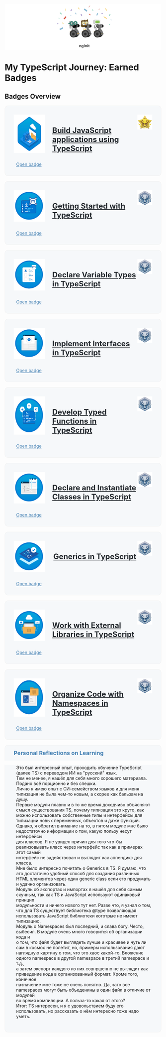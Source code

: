 <img align="center" style="display:inline-block;background:none" src="badges/Thumbnail.jpg" alt="Silver Trophy image">

# My TypeScript Journey: Earned Badges

## Badges Overview

<div style="display:flex;justify-content:space-between;background-color:#f6f8fa;border:1px solid #f0f0f0;border-bottom:none;border-radius:10px 10px 0 0;padding:28px">
<img width="100px" style="display:inline-block;background:none" src="./badges/0_TS.png" alt="Getting Started with TypeScript image">
<a style="display:inline-block;font-size: 24px;font-weight:700;color:#24292e;margin-top:36px;border:none;margin-left:24px" href="https://learn.microsoft.com/ru-ru/training/paths/build-javascript-applications-typescript/">Build JavaScript applications using TypeScript</a>
<img width="48px" height="48px" style="display:inline-block;background:none" src="./badges/Gold_Trophy.png" alt="Silver Trophy image">
</div>
<div style="background-color:#f6f8fa;border:1px solid #f0f0f0;border-top:none;border-radius:0 0 10px 10px;padding: 0 28px 28px;">
<a target="_blank" style="font-weight:400;font-size:14px;color:steelblue;margin-left:8px" href="https://learn.microsoft.com/en-us/users/nginit-1361/achievements/9xs22yqu">Open badge</a><br>
</div>
<br>
<div style="display:flex;justify-content:space-between;background-color:#f6f8fa;border:1px solid #f0f0f0;border-bottom:none;border-radius:10px 10px 0 0;padding:28px">
<img width="100px" style="display:inline-block;background:none" src="./badges/1_Start.png" alt="Getting Started with TypeScript image">
<a style="display:inline-block;font-size: 24px;font-weight:700;color:#24292e;margin-top:36px;border:none;margin-left:24px" href="https://learn.microsoft.com/ru-ru/training/modules/typescript-get-started/">Getting Started with TypeScript</a>
<img width="48px" height="48px" style="display:inline-block;background:none" src="./badges/Silver_Trophy.png" alt="Silver Trophy image">
</div>
<div style="background-color:#f6f8fa;border:1px solid #f0f0f0;border-top:none;border-radius:0 0 10px 10px;padding: 0 28px 28px;">
<a target="_blank" style="font-weight:400;font-size:14px;color:steelblue;margin-left:8px" href="https://learn.microsoft.com/en-us/users/nginit-1361/achievements/n29qsu6f">Open badge</a><br>
</div>
<br>
<div style="display:flex;justify-content:space-between;background-color:#f6f8fa;border:1px solid #f0f0f0;border-bottom:none;border-radius:10px 10px 0 0;padding:28px">
<img width="100px" style="display:inline-block;background:none" src="./badges/2_Types.png" alt="Declare Variable Types in TypeScript image">
<a style="display:inline-block;font-size: 24px;font-weight:700;color:#24292e;margin-top:36px;border:none;margin-left:24px" href="https://learn.microsoft.com/ru-ru/training/modules/typescript-declare-variable-types/">Declare Variable Types in TypeScript</a>
<img width="48px" height="48px" style="display:inline-block;background:none" src="./badges/Silver_Trophy.png" alt="Silver Trophy image">
</div>
<div style="background-color:#f6f8fa;border:1px solid #f0f0f0;border-top:none;border-radius:0 0 10px 10px;padding: 0 28px 28px;">
<a target="_blank" style="font-weight:400;font-size:14px;color:steelblue;margin-left:8px" href="https://learn.microsoft.com/en-us/users/nginit-1361/achievements/4l2ce9hk">Open badge</a><br>
</div>
<br>
<div style="display:flex;justify-content:space-between;background-color:#f6f8fa;border:1px solid #f0f0f0;border-bottom:none;border-radius:10px 10px 0 0;padding:28px">
<img width="100px" style="display:inline-block;background:none" src="./badges/3_Interfaces.png" alt="Implement Interfaces in TypeScript image">
<a style="display:inline-block;font-size: 24px;font-weight:700;color:#24292e;margin-top:36px;border:none;margin-left:24px" href="https://learn.microsoft.com/ru-ru/training/modules/typescript-implement-interfaces/">Implement Interfaces in TypeScript</a>
<img width="48px" height="48px" style="display:inline-block;background:none" src="./badges/Silver_Trophy.png" alt="Silver Trophy image">
</div>
<div style="background-color:#f6f8fa;border:1px solid #f0f0f0;border-top:none;border-radius:0 0 10px 10px;padding: 0 28px 28px;">
<a target="_blank" style="font-weight:400;font-size:14px;color:steelblue;margin-left:8px" href="https://learn.microsoft.com/en-us/users/nginit-1361/achievements/wzcqj6an">Open badge</a><br>
</div>
<br>
<div style="display:flex;justify-content:space-between;background-color:#f6f8fa;border:1px solid #f0f0f0;border-bottom:none;border-radius:10px 10px 0 0;padding:28px">
<img width="100px" style="display:inline-block;background:none" src="./badges/4_Functions.png" alt="Develop Typed Functions in TypeScript image">
<a style="display:inline-block;font-size: 24px;font-weight:700;color:#24292e;margin-top:36px;border:none;margin-left:24px" href="https://learn.microsoft.com/ru-ru/training/modules/typescript-develop-typed-functions/">Develop Typed Functions in TypeScript</a>
<img width="48px" height="48px" style="display:inline-block;background:none" src="./badges/Silver_Trophy.png" alt="Silver Trophy image">
</div>
<div style="background-color:#f6f8fa;border:1px solid #f0f0f0;border-top:none;border-radius:0 0 10px 10px;padding: 0 28px 28px;">
<a target="_blank" style="font-weight:400;font-size:14px;color:steelblue;margin-left:8px" href="https://learn.microsoft.com/en-us/users/nginit-1361/achievements/9xs7tt4u">Open badge</a><br>
</div>
<br>
<div style="display:flex;justify-content:space-between;background-color:#f6f8fa;border:1px solid #f0f0f0;border-bottom:none;border-radius:10px 10px 0 0;padding:28px">
<img width="100px" style="display:inline-block;background:none" src="./badges/5_Classes.png" alt="Declare and Instantiate Classes in TypeScript image">
<a style="display:inline-block;font-size: 24px;font-weight:700;color:#24292e;margin-top:36px;border:none;margin-left:24px" href="https://learn.microsoft.com/ru-ru/training/modules/typescript-declare-instantiate-classes/">Declare and Instantiate Classes in TypeScript</a>
<img width="48px" height="48px" style="display:inline-block;background:none" src="./badges/Silver_Trophy.png" alt="Silver Trophy image">
</div>
<div style="background-color:#f6f8fa;border:1px solid #f0f0f0;border-top:none;border-radius:0 0 10px 10px;padding: 0 28px 28px;">
<a target="_blank" style="font-weight:400;font-size:14px;color:steelblue;margin-left:8px" href="https://learn.microsoft.com/en-us/users/nginit-1361/achievements/b6mhm89d">Open badge</a><br>
</div>
<br>
<div style="display:flex;justify-content:space-between;background-color:#f6f8fa;border:1px solid #f0f0f0;border-bottom:none;border-radius:10px 10px 0 0;padding:28px">
<img width="100px" style="display:inline-block;background:none" src="./badges/6_Generics.png" alt="Generics in TypeScript image">
<a style="display:inline-block;font-size: 24px;font-weight:700;color:#24292e;margin-top:36px;border:none;margin-left:24px" href="https://learn.microsoft.com/ru-ru/training/modules/typescript-generics/">Generics in TypeScript</a>
<img width="48px" height="48px" style="display:inline-block;background:none" src="./badges/Silver_Trophy.png" alt="Silver Trophy image">
</div>
<div style="background-color:#f6f8fa;border:1px solid #f0f0f0;border-top:none;border-radius:0 0 10px 10px;padding: 0 28px 28px;">
<a target="_blank" style="font-weight:400;font-size:14px;color:steelblue;margin-left:8px" href="https://learn.microsoft.com/en-us/users/nginit-1361/achievements/74ntablz">Open badge</a><br>
</div>
<br>
<div style="display:flex;justify-content:space-between;background-color:#f6f8fa;border:1px solid #f0f0f0;border-bottom:none;border-radius:10px 10px 0 0;padding:28px">
<img width="100px" style="display:inline-block;background:none" src="./badges/7_Libs.png" alt="Work with External Libraries in TypeScript image">
<a style="display:inline-block;font-size: 24px;font-weight:700;color:#24292e;margin-top:36px;border:none;margin-left:24px" href="https://learn.microsoft.com/ru-ru/training/modules/typescript-work-external-libraries/">Work with External Libraries in TypeScript</a>
<img width="48px" height="48px" style="display:inline-block;background:none" src="./badges/Silver_Trophy.png" alt="Silver Trophy image">
</div>
<div style="background-color:#f6f8fa;border:1px solid #f0f0f0;border-top:none;border-radius:0 0 10px 10px;padding: 0 28px 28px;">
<a target="_blank" style="font-weight:400;font-size:14px;color:steelblue;margin-left:8px" href="https://learn.microsoft.com/en-us/users/nginit-1361/achievements/hagqzn48">Open badge</a><br>
</div>
<br>
<div style="display:flex;justify-content:space-between;background-color:#f6f8fa;border:1px solid #f0f0f0;border-bottom:none;border-radius:10px 10px 0 0;padding:28px">
<img width="100px" style="display:inline-block;background:none" src="./badges/8_Namespaces.png" alt="Organize Code with Namespaces in TypeScript image">
<a style="display:inline-block;font-size: 24px;font-weight:700;color:#24292e;margin-top:36px;border:none;margin-left:24px" href="https://learn.microsoft.com/ru-ru/training/modules/typescript-namespaces-organize-code/">Organize Code with Namespaces in TypeScript</a>
<img width="48px" height="48px" style="display:inline-block;background:none" src="./badges/Silver_Trophy.png" alt="Silver Trophy image">
</div>
<div style="background-color:#f6f8fa;border:1px solid #f0f0f0;border-top:none;border-radius:0 0 10px 10px;padding: 0 28px 28px;">
<a target="_blank" style="font-weight:400;font-size:14px;color:steelblue;margin-left:8px" href="https://learn.microsoft.com/en-us/users/nginit-1361/achievements/876eez4w">Open badge</a><br>
</div>
<br>
<div style="background-color:#f6f8fa;border:1px solid #f0f0f0;border-bottom:none;border-radius:10px 10px 0 0;padding:14px">
<span style="display:inline-block;margin:0 0 0 14px;font-weight:700;font-size:18px;color:steelblue">Personal Reflections on Learning</span>
</div>
<div style="background-color:#f6f8fa;border:1px solid #f0f0f0;border-top:none;border-radius:0 0 10px 10px;padding: 0 28px 28px;">
<p style="font-weight:400;font-size:14px;color:#191919;margin-left:8px">
Это был интересный опыт, проходить обучение TypeScript (далее TS) с переводом ИИ на "русский" язык.<br>
Тем не менее, я нашёл для себя много хорошего материала. Подано всё порционно и без спешки.<br>
Лично я имею опыт с CИ-семейством языков и для меня типизация не была чем-то новым, а скорее как бальзам на душу.<br>
Первые модули плавно и в то же время доходчиво объясняют смысл существования TS, почему типизация это круто, как<br> 
можно использовать собственные типы и интерфейсы для типизации новых переменных, объектов и даже функций.<br>
Однако, я обратил внимание на то, в пятом модуле мне было недостаточно информации о том, какую пользу несут интерфейсы<br>
для классов. Я не увидел причин для того что-бы реализовывать класс через интерфейс так как в примерах этот самый<br>
интерфейс не задействован и выглядит как аппендикс для класса.<br>
Мне было интересно почитать о Generics в TS. Я думаю, что это достаточно удобный способ для создания различных<br>
HTML элементов через один generic class если его продумать и удачно организовать.<br>
Модуль об экспортах и импортах я нашёл для себя самым скучным, так как TS и JavaScript используют одинаковый принцип<br>
модульности и ничего нового тут нет. Разве что, я узнал о том, что для TS существует библиотека @type позволяющая<br>
использовать JavaScript библиотеки кототрые не имеют типизацию.<br>
Модуль о Namespaces был последний, и слава богу. Често, выбесил. В модуле очень много говорится об организации кода и<br>
о том, что файл будет выглядеть лучше и красивее и чуть ли сам в космос не полетит, но, примеры использования дают<br>
наглядную картину о том, что это хаос какой-то. Вложение одного namespace в другой namespace в третий namespace и т.д.,<br>
а затем экспорт каждого из них совнршенно не выглядит как приведение кода в организованный формат. Кроме того, конечное<br>
назначение мне тоже не очень понятно. Да, зато все namespaces могут быть объеденины в один файл в отличие от модулей<br>
во время компиляции. А польза-то какая от этого?<br>
Итог: TS интересен, и я с удовольствием буду его использовать, но рассказать о нём интересно тоже надо уметь.
</p>
</div>